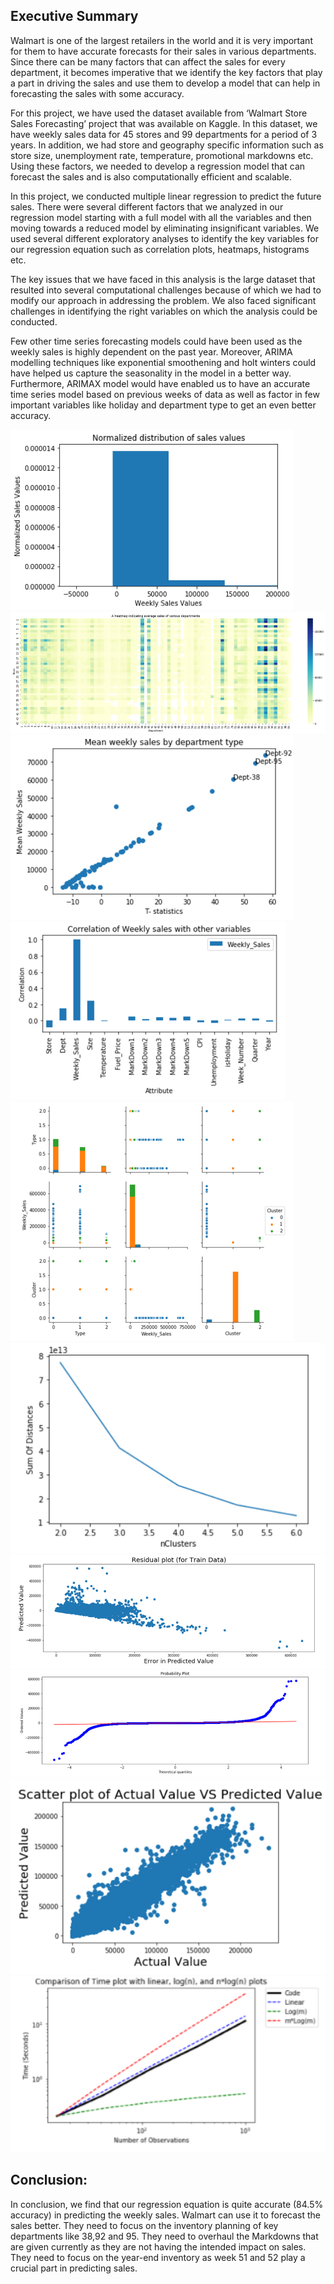 ## Executive Summary
Walmart is one of the largest retailers in the world and it is very important for them to have accurate forecasts for their sales in various departments. Since there can be many factors that can affect the sales for every department, it becomes imperative that we identify the key factors that play a part in driving the sales and use them to develop a model that can help in forecasting the sales with some accuracy.

For this project, we have used the dataset available from ‘Walmart Store Sales Forecasting’ project that was available on Kaggle. 
In this dataset, we have weekly sales data for 45 stores and 99 departments for a period of 3 years. In addition, we had store and geography specific information such as store size, unemployment rate, temperature, promotional markdowns etc.
Using these factors, we needed to develop a regression model that can forecast the sales and is also computationally efficient and scalable.

In this project, we conducted multiple linear regression to predict the future sales. There were several different factors that we analyzed in our regression model starting with a full model with all the variables and then moving towards a reduced model by eliminating insignificant variables. We used several different exploratory analyses to identify the key variables for our regression equation such as correlation plots, heatmaps, histograms etc.

The key issues that we have faced in this analysis is the large dataset that resulted into several computational challenges because of which we had to modify our approach in addressing the problem. We also faced significant challenges in identifying the right variables on which the analysis could be conducted.

Few other time series forecasting models could have been used as the weekly sales is highly dependent on the past year. Moreover, ARIMA modelling techniques like exponential smoothening and holt winters could have helped us capture the seasonality in the model in a better way. Furthermore, ARIMAX model would have enabled us to have an accurate time series model based on previous weeks of data as well as factor in few important variables like holiday and department type to get an even better accuracy.

![Pic1](Picture1.png)
![Pic1](Picture2.png)
![Pic1](Picture3.png)
![Pic1](Picture4.png)
![Pic1](Picture5.png)
![Pic1](Picture6.png)
![Pic1](Picture7.png)
![Pic1](Picture8.png)
![Pic1](Picture9.png)
![Pic1](Picture10.png)


## Conclusion: 
In conclusion, we find that our regression equation is quite accurate (84.5% accuracy) in predicting the weekly sales. Walmart can use it to forecast the sales better. They need to focus on the inventory planning of key departments like 38,92 and 95. They need to overhaul the Markdowns that are given currently as they are not having the intended impact on sales. They need to focus on the year-end inventory as week 51 and 52 play a crucial part in predicting sales.
